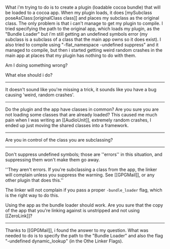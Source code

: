 

What i'm trying to do is to create a plugin (loadable cocoa bundle) that will be loaded to a cocoa app. When my plugin loads, it does [m<nowiki/>ySubclass poseAsClass:[o<nowiki/>riginalClass class]] and places my subclass as the original class. The only problem is that i can't manage to get my plugin to compile. I tried specifying the path to the original app, which loads my plugin, as the "Bundle Loader" but i'm still getting an undefined symbols error (my subclass is a subclass of a class that the main app owns so it does exist). I also tried to compile using "-flat_namespace -undefined suppress" and it managed to compile, but then i started getting weird random crashes in the main app at places that my plugin has nothing to do with them.

Am I doing something wrong?

What else should i do?

----

It doesn't sound like you're missing a trick, it sounds like you have a bug causing 'weird, random crashes'.  

----

Do the plugin and the app have classes in common? Are you sure you are not loading some classes that are already loaded? This caused me much pain when I was writing an [[AudioUnit]], extremely random crashes, I ended up just moving the shared classes into a framework.

----

Are you in control of the class you are subclassing?

----

Don't suppress undefined symbols; those are ''errors'' in this situation, and suppressing them won't make them go away.

''They aren't errors.  If you're subclassing a class from the app, the linker will complain unless you suppress the warning.  See [[GPGMail]], or any other plugin that does this.''

The linker will not complain if you pass a proper <code>-bundle_loader</code> flag, which is the right way to do this.

Using the app as the bundle loader should work. Are you sure that the copy of the app that you're linking against is unstripped and not using [[ZeroLink]]?

----

Thanks to [[GPGMail]], i found the answer to my question.
What was needed to do is to specify the path to the "Bundle Loader" and also the flag "-undefined dynamic_lookup" (in the Othe Linker Flags).